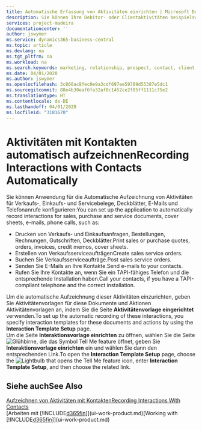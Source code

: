 ```yaml
---
title: Automatische Erfassung von Aktivitäten einrichten | Microsoft Docs
description: Sie können Ihre Debitor- oder Clientaktivitäten beispielsweise Verkaufs-, Einkaufs- und Servicebelege oder Telefongespräche automatisch speichern.
services: project-madeira
documentationcenter: ''
author: jswymer
ms.service: dynamics365-business-central
ms.topic: article
ms.devlang: na
ms.tgt_pltfrm: na
ms.workload: na
ms.search.keywords: marketing, relationship, prospect, contact, client, customer
ms.date: 04/01/2020
ms.author: jswymer
ms.openlocfilehash: 3c860ac8fec0e9a3cdf697ee59789d55387e5dc1
ms.sourcegitcommit: 88e4b30eaf6fa32af0c1452ce2f85ff1111c75e2
ms.translationtype: HT
ms.contentlocale: de-DE
ms.lasthandoff: 04/01/2020
ms.locfileid: "3181670"
---
```

# <a name="recording-interactions-with-contacts-automatically"></a><span data-ttu-id="87663-103">Aktivitäten mit Kontakten automatisch aufzeichnen</span><span class="sxs-lookup"><span data-stu-id="87663-103">Recording Interactions with Contacts Automatically</span></span>
<span data-ttu-id="87663-104">Sie können Anwendung für die Automatische Aufzeichnung von Aktivitäten für Verkaufs-, Einkaufs- und Servicebelege, Deckblätter, E-Mails und Telefonanrufe konfigurieren:</span><span class="sxs-lookup"><span data-stu-id="87663-104">You can set up the application to automatically record interactions for sales, purchase and service documents, cover sheets, e-mails, phone calls, such as:</span></span>

* <span data-ttu-id="87663-105">Drucken von Verkaufs- und Einkaufsanfragen, Bestellungen, Rechnungen, Gutschriften, Deckblätter.</span><span class="sxs-lookup"><span data-stu-id="87663-105">Print sales or purchase quotes, orders, invoices, credit memos, cover sheets.</span></span>
* <span data-ttu-id="87663-106">Erstellen von Verkaufsserviceaufträgen</span><span class="sxs-lookup"><span data-stu-id="87663-106">Create sales service orders.</span></span>
* <span data-ttu-id="87663-107">Buchen Sie Verkaufsserviceaufträge.</span><span class="sxs-lookup"><span data-stu-id="87663-107">Post sales service orders.</span></span>
* <span data-ttu-id="87663-108">Senden Sie E-Mails an Ihre Kontakte.</span><span class="sxs-lookup"><span data-stu-id="87663-108">Send e-mails to your contacts.</span></span>
* <span data-ttu-id="87663-109">Rufen Sie Ihre Kontakte an, wenn Sie ein TAPI-fähiges Telefon und die entsprechende Installation haben.</span><span class="sxs-lookup"><span data-stu-id="87663-109">Call your contacts, if you have a TAPI-compliant telephone and the correct installation.</span></span>

<span data-ttu-id="87663-110">Um die automatische Aufzeichnung dieser Aktivitäten einzurichten, geben Sie Aktivitätenvorlagen für diese Dokumente und Aktionen Aktivitätenvorlagen an, indem Sie die Seite **Aktivitätenvorlage eingerichtet** verwenden.</span><span class="sxs-lookup"><span data-stu-id="87663-110">To set up the automatic recording of these interactions, you specify interaction templates for these documents and actions by using the **Interaction Template Setup** page.</span></span>  
<span data-ttu-id="87663-111">Um die Seite **Interaktionsvorlage einrichten** zu öffnen, wählen Sie die Seite ![Glühbirne, die das Symbol Tell Me feature](media/ui-search/search_small.png "Sagen Sie mir, was Sie tun wollen") öffnet, geben Sie **Interaktionsvorlage einrichten** ein und wählen Sie dann den entsprechenden Link.</span><span class="sxs-lookup"><span data-stu-id="87663-111">To open the **Interaction Template Setup** page, choose the ![Lightbulb that opens the Tell Me feature](media/ui-search/search_small.png "Tell me what you want to do") icon, enter **Interaction Template Setup**, and then choose the related link.</span></span>

## <a name="see-also"></a><span data-ttu-id="87663-112">Siehe auch</span><span class="sxs-lookup"><span data-stu-id="87663-112">See Also</span></span>
[<span data-ttu-id="87663-113">Aufzeichnen von Aktivitäten mit Kontakten</span><span class="sxs-lookup"><span data-stu-id="87663-113">Recording Interactions With Contacts</span></span>](marketing-interactions.md)  
<span data-ttu-id="87663-114">[Arbeiten mit [!INCLUDE[d365fin](includes/d365fin_md.md)]](ui-work-product.md)</span><span class="sxs-lookup"><span data-stu-id="87663-114">[Working with [!INCLUDE[d365fin](includes/d365fin_md.md)]](ui-work-product.md)</span></span>  
